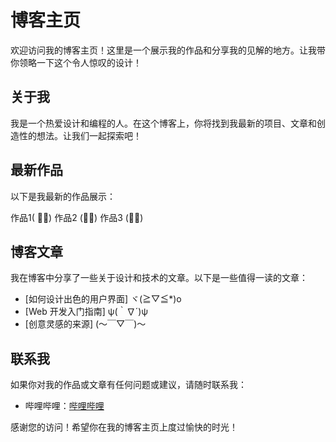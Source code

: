 # 博客主页

欢迎访问我的博客主页！这里是一个展示我的作品和分享我的见解的地方。让我带你领略一下这个令人惊叹的设计！

## 关于我

我是一个热爱设计和编程的人。在这个博客上，你将找到我最新的项目、文章和创造性的想法。让我们一起探索吧！

## 最新作品

以下是我最新的作品展示：

作品1( 🐱‍👤)
作品2 (🐱‍💻)
作品3 (🐱‍👓)

## 博客文章

我在博客中分享了一些关于设计和技术的文章。以下是一些值得一读的文章：

- [如何设计出色的用户界面] ヾ(≧▽≦*)o
- [Web 开发入门指南] ψ(｀∇´)ψ
- [创意灵感的来源] (～￣▽￣)～

## 联系我

如果你对我的作品或文章有任何问题或建议，请随时联系我：

- 哔哩哔哩：[哔哩哔哩](https://space.bilibili.com/178099191)

感谢您的访问！希望你在我的博客主页上度过愉快的时光！

